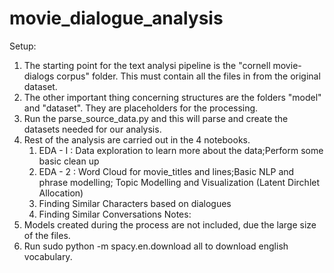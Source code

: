 # movie_dialogue_analysis

Setup:
1. The starting point for the text analysi pipeline is the "cornell movie-dialogs corpus" folder. This must contain all the files in from the original dataset.
2. The other important thing concerning structures are the folders "model" and "dataset". They are placeholders for the processing.
3. Run the parse_source_data.py and this will parse and create the datasets needed for our analysis.
4. Rest of the analysis are carried out in the 4 notebooks.
	1. EDA - I : Data exploration to learn more about the data;Perform some basic clean up
	2. EDA - 2 : Word Cloud for movie_titles and lines;Basic NLP and phrase modelling;
				Topic Modelling and Visualization (Latent Dirchlet Allocation)
	3. Finding Similar Characters based on dialogues
	4. Finding Similar Conversations
Notes: 
1. Models created during the process are not included, due the large size of the files. 
2. Run sudo python -m spacy.en.download all to download english vocabulary.